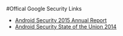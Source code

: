 #Offical Google Security Links

- [Android Security 2015 Annual Report](https://security.googleblog.com/2016/04/android-security-2015-annual-report.html)
- [Android Security State of the Union 2014](https://security.googleblog.com/2015/04/android-security-state-of-union-2014.html)
